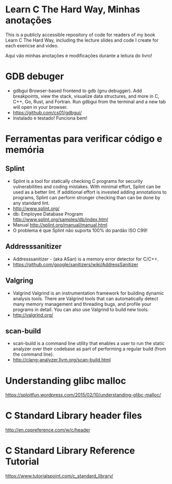 Learn C The Hard Way, Minhas anotações
==============================

This is a publicly accessible repository of code for readers of my book Learn C The Hard Way, including the lecture slides and code I create for each exericse and video.

Aqui vão minhas anotações e modificações durante a leitura do livro!

GDB debuger
===========

* gdbgui Browser-based frontend to gdb (gnu debugger). Add breakpoints, view the stack, visualize data structures, and more in C, C++, Go, Rust, and Fortran. Run gdbgui from the terminal and a new tab will open in your browser.
* https://github.com/cs01/gdbgui/
* Instalado e testado! Funciona bem!

Ferramentas para verificar código e memória
===========================================

Splint
------
* Splint is a tool for statically checking C programs for security vulnerabilities and coding mistakes. With minimal effort, Splint can be used as a better lint. If additional effort is invested adding annotations to programs, Splint can perform stronger checking than can be done by any standard lint.
* http://www.splint.org/
* db: Employee Database Program http://www.splint.org/samples/db/index.html
* Manual http://splint.org/manual/manual.html
* O problema é que Splint não suporta 100% do pardão ISO C99!

Addresssanitizer
----------------
* Addresssanitizer - (aka ASan) is a memory error detector for C/C++.
* https://github.com/google/sanitizers/wiki/AddressSanitizer

Valgring
--------
* Valgrind Valgrind is an instrumentation framework for building dynamic analysis tools. There are Valgrind tools that can automatically detect many memory management and threading bugs, and profile your programs in detail. You can also use Valgrind to build new tools.
* http://valgrind.org/

scan-build
----------
* scan-build is a command line utility that enables a user to run the static analyzer over their codebase as part of performing a regular build (from the command line).
* http://clang-analyzer.llvm.org/scan-build.html

Understanding glibc malloc
==========================
https://sploitfun.wordpress.com/2015/02/10/understanding-glibc-malloc/

C Standard Library header files
===============================
http://en.cppreference.com/w/c/header

C Standard Library Reference Tutorial
=====================================
https://www.tutorialspoint.com/c_standard_library/

